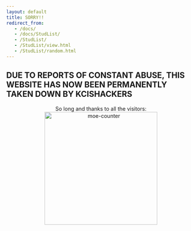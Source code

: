 ```yaml
---
layout: default
title: SORRY!!
redirect_from:
   - /docs/
   - /docs/StudList/
   - /StudList/
   - /StudList/view.html
   - /StudList/random.html
---
```


## DUE TO REPORTS OF CONSTANT ABUSE, THIS WEBSITE HAS NOW BEEN **PERMANENTLY** TAKEN DOWN BY KCISHACKERS

<div class="counter-num" align="center">
  <span class="counter-text">So long and thanks to all the visitors:</span>
  <br />
  <img src="https://counter.katomegumi.net/get/@kcishacker?theme=rule34" style="width: 300px" alt="moe-counter" >
  </div>
